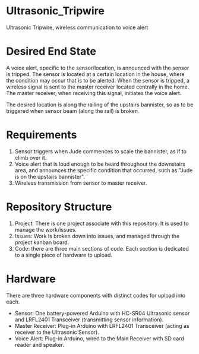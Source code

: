 # Ultrasonic_Tripwire #
Ultrasonic Tripwire, wireless communication to voice alert

# Desired End State #

A voice alert, specific to the sensor/location, is announced with the sensor is tripped. The sensor is located at a certain location in the house, where the condition may occur that is to be alerted. When the sensor is tripped, a wireless signal is sent to the master receiver located centrally in the home. The master receiver, when receiving this signal, initiates the voice alert. 

The desired location is along the railing of the upstairs bannister, so as to be triggered when sensor beam (along the rail) is broken. 

# Requirements #

1. Sensor triggers when Jude commences to scale the bannister, as if to climb over it. 
2. Voice alert that is loud enough to be heard throughout the downstairs area, and announces the specific condition that occurred, such as "Jude is on the upstairs bannister". 
3. Wireless transmission from sensor to master receiver. 

# Repository Structure #

1. Project: There is one project associate with this repository. It is used to manage the work/issues.
3. Issues: Work is broken down into issues, and managed through the project kanban board.
4. Code: there are three main sections of code. Each section is dedicated to a single piece of hardware to upload. 

# Hardware #

There are three hardware components with distinct codes for upload into each. 
* Sensor: One battery-powered Arduino with HC-SR04 Ultrasonic sensor and LRFL2401 Transceiver (transmitting sensor information). 
* Master Receiver: Plug-in Arduino with LRFL2401 Transceiver (acting as receiver to the Ultrasonic Sensor). 
* Voice Alert: Plug-in Arduino, wired to the Main Receiver with SD card reader and speaker. 
